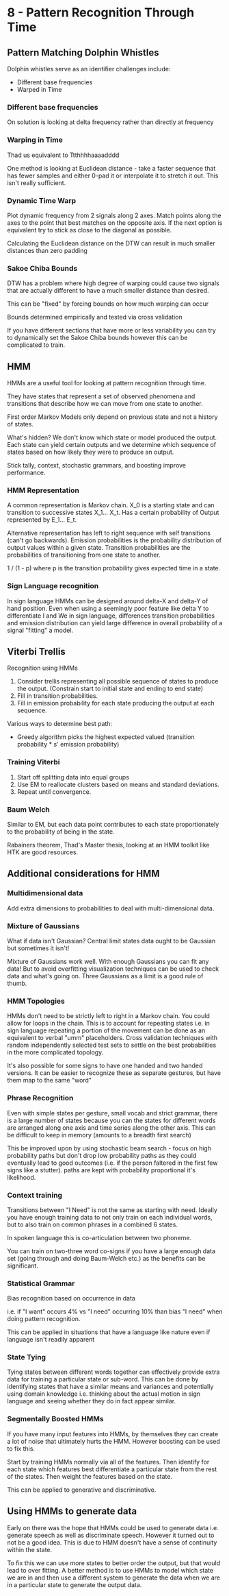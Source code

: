 # 8 - Pattern Recognition Through Time

## Pattern Matching Dolphin Whistles

Dolphin whistles serve as an identifier challenges include:

- Different base frequencies
- Warped in Time

### Different base frequencies

On solution is looking at delta frequency rather than directly at frequency

### Warping in Time

Thad us equivalent to Ttthhhhaaaadddd

One method is looking at Euclidean distance - take a faster sequence that has fewer samples and either 0-pad it or interpolate it to stretch it out. This isn't really sufficient.

### Dynamic Time Warp

Plot dynamic frequency from 2 signals along 2 axes. Match points along the axes to the point that best matches on the opposite axis. If the next option is equivalent try to stick as close to the diagonal as possible.

Calculating the Euclidean distance on the DTW can result in much smaller distances than zero padding

### Sakoe Chiba Bounds

DTW has a problem where high degree of warping could cause two signals that are actually different to have a much smaller distance than desired.

This can be "fixed" by forcing bounds on how much warping can occur

Bounds determined empirically and tested via cross validation

If you have different sections that have more or less variability you can try to dynamically set the Sakoe Chiba bounds however this can be complicated to train.

## HMM

HMMs are a useful tool for looking at pattern recognition through time.

They have states that represent a set of observed phenomena and transitions that describe how we can  move from one state to another.

First order Markov Models only depend on previous state and not a history of states.

What's hidden? We don't know which state or model produced the output. Each state can yield certain outputs and we determine which sequence of states based on how likely they were to produce an output.

Stick tally, context, stochastic grammars, and boosting improve performance.

### HMM Representation

A common representation is Markov chain. X_0 is a starting state and can transition to successive states X_1... X_t. Has a certain probability of Output represented by E_1... E_t.

Alternative representation has left to right sequence with self transitions (can't go backwards). Emission probabilities is the probability distribution of output values within a given state. Transition probabilities are the probabilities of transitioning from one state to another.

1 / (1 - p) where p is the transition probability gives expected time in a state.

### Sign Language recognition

In sign language HMMs can be designed around delta-X and delta-Y of hand position. Even when using a seemingly poor feature like delta Y to differentiate I and We in sign language, differences transition probabilities and emission distribution can yield large difference in overall probability of a signal "fitting" a model.

## Viterbi Trellis

Recognition using HMMs

1. Consider trellis representing all possible sequence of states to produce the output. (Constrain start to initial state and ending to end state)
2. Fill in transition  probabilities.
3. Fill in emission probability for each state producing the output at each sequence.

Various ways to determine best path:

- Greedy algorithm picks the highest expected valued (transition probability * s' emission probability)

### Training Viterbi

1. Start off splitting data into equal groups
2. Use EM to reallocate clusters based on means and standard deviations.
3. Repeat until convergence.


### Baum Welch

Similar to EM, but each data point contributes to each state proportionately to the probability of being in the state.

Rabainers theorem, Thad's Master thesis, looking at an HMM toolkit like HTK are good resources.

## Additional considerations for HMM

### Multidimensional data

Add extra dimensions to probabilities to deal with multi-dimensional data.

### Mixture of Gaussians

What if data isn't Gaussian? Central limit states data ought to be Gaussian but sometimes it isn't!

Mixture of Gaussians work well. With enough Gaussians you can fit any data! But to avoid overfitting visualization techniques can be used to check data and what's going on. Three Gaussians as a limit is a good rule of thumb.

### HMM Topologies 

HMMs don't need to be strictly left to right in a Markov chain. You could allow for loops in the chain. This is to account for repeating states i.e. in sign language repeating a portion of the movement can be done as an equivalent to verbal "umm" placeholders. Cross validation techniques with random independently selected test sets to settle on the best probabilities in the more complicated topology.

It's also possible for some signs to have one handed and two handed versions. It can be easier to recognize these as separate gestures, but have them map to the same "word"

### Phrase Recognition

Even with simple states per gesture, small vocab and strict grammar, there is a large number of states because you can the states for different words are arranged along one axis and time series along the other axis. This can be difficult to keep in memory (amounts to a breadth first search)

This be improved upon by using stochastic beam search - focus on high probability paths but don't drop low probability paths as they could eventually lead to good outcomes (i.e. if the person faltered in the first few signs like a stutter). paths are kept with probability proportional it's likelihood.

### Context training

Transitions between "I Need" is not the same as starting with need. Ideally you have enough training data to not only train on each individual words, but to also train on common phrases in a combined 6 states.

In spoken language this is co-articulation between two phoneme.

You can train on two-three word co-signs if you have a large enough data set (going through and doing Baum-Welch etc.) as the benefits can be significant. 

### Statistical Grammar

Bias recognition based on occurrence in data

i.e. if "I want" occurs 4% vs "I need" occurring 10% than bias "I need" when doing pattern recognition.

This can be applied in situations that have a language like nature even if language isn't readily apparent

### State Tying

Tying states between different words together can effectively provide extra data for training a particular state or sub-word. This can be done by identifying states that have a similar means and variances and potentially using domain knowledge i.e. thinking about the actual motion in sign language and seeing whether they do in fact appear similar.

### Segmentally Boosted HMMs

If you have many input features into HMMs, by themselves they can create a lot of noise that ultimately hurts the HMM. However boosting can be used to fix this.

Start by training HMMs normally via all of the features. Then identify for each state which features best differentiate a particular state from the rest of the states. Then weight the features based on the state.

This can be applied to generative and discriminative.

## Using HMMs to generate data

Early on there was the hope that HMMs could be used to generate data i.e. generate speech as well as discriminate speech. However it turned out to not be a good idea. This is due to HMM doesn't have a sense of continuity within the state.

To fix this we can  use more states to better order the output, but that would lead to over fitting. A better method is to use HMMs to model which state we are in and then use a different system to generate the data when we are in a particular state to generate the output data.
